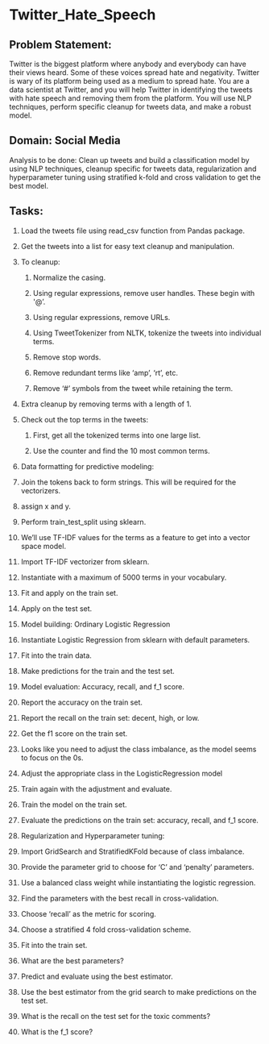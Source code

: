 # Twitter_Hate_Speech

## Problem Statement:  

Twitter is the biggest platform where anybody and everybody can have their views heard. Some of these voices spread hate and negativity. Twitter is wary of its platform being used as a medium  to spread hate. 
You are a data scientist at Twitter, and you will help Twitter in identifying the tweets with hate speech and removing them from the platform. You will use NLP techniques, perform specific cleanup for tweets data, and make a robust model.

## Domain: Social Media

Analysis to be done: Clean up tweets and build a classification model by using NLP techniques, cleanup specific for tweets data, regularization and hyperparameter tuning using stratified k-fold and cross validation to get the best model.

## Tasks: 

1. Load the tweets file using read_csv function from Pandas package. 

2. Get the tweets into a list for easy text cleanup and manipulation.

3. To cleanup: 

    1. Normalize the casing.

    2. Using regular expressions, remove user handles. These begin with '@’.

    3. Using regular expressions, remove URLs.

    4. Using TweetTokenizer from NLTK, tokenize the tweets into individual terms.

    5. Remove stop words.

    6. Remove redundant terms like ‘amp’, ‘rt’, etc.

    7. Remove ‘#’ symbols from the tweet while retaining the term.

4. Extra cleanup by removing terms with a length of 1.

5. Check out the top terms in the tweets:

   1. First, get all the tokenized terms into one large list.

   2. Use the counter and find the 10 most common terms.

6. Data formatting for predictive modeling:

  1. Join the tokens back to form strings. This will be required for the vectorizers.

  2. assign x and y.

  3. Perform train_test_split using sklearn.

7. We’ll use TF-IDF values for the terms as a feature to get into a vector space model.

  1. Import TF-IDF  vectorizer from sklearn.

  2. Instantiate with a maximum of 5000 terms in your vocabulary.

  3. Fit and apply on the train set.

  4. Apply on the test set.

8. Model building: Ordinary Logistic Regression

  1. Instantiate Logistic Regression from sklearn with default parameters.

  2. Fit into  the train data.

  3. Make predictions for the train and the test set.

9. Model evaluation: Accuracy, recall, and f_1 score.

  1. Report the accuracy on the train set.

  2. Report the recall on the train set: decent, high, or low.

  3. Get the f1 score on the train set.

10. Looks like you need to adjust the class imbalance, as the model seems to focus on the 0s.

  1. Adjust the appropriate class in the LogisticRegression model

11. Train again with the adjustment and evaluate.

  1. Train the model on the train set.

  2. Evaluate the predictions on the train set: accuracy, recall, and f_1 score.

12. Regularization and Hyperparameter tuning:

  1. Import GridSearch and StratifiedKFold because of class imbalance.

  2. Provide the parameter grid to choose for ‘C’ and ‘penalty’ parameters.

  3. Use a balanced class weight while instantiating the logistic regression.

13. Find the parameters with the best recall in cross-validation.

  1. Choose ‘recall’ as the metric for scoring.

  2. Choose a stratified 4 fold cross-validation scheme.

  3. Fit into  the train set.

14. What are the best parameters?

15. Predict and evaluate using the best estimator.

  1. Use the best estimator from the grid search to make predictions on the test set.

  2. What is the recall on the test set for the toxic comments?

  3. What is the f_1 score?
